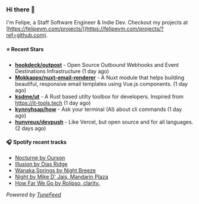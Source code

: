### Hi there 👋

I'm Felipe, a Staff Software Engineer & Indie Dev. Checkout my projects at [https://felipevm.com/projects/](https://felipevm.com/projects/?ref=github.com).

#### ⭐ Recent Stars
- **[hookdeck/outpost](https://github.com/hookdeck/outpost)** - Open Source Outbound Webhooks and Event Destinations Infrastructure (1 day ago)
- **[Mokkapps/nuxt-email-renderer](https://github.com/Mokkapps/nuxt-email-renderer)** - A Nuxt module that helps building beautiful, responsive email templates using Vue.js components. (1 day ago)
- **[ksdme/ut](https://github.com/ksdme/ut)** - A Rust based utilty toolbox for developers. Inspired from https://it-tools.tech (1 day ago)
- **[kynnyhsap/how](https://github.com/kynnyhsap/how)** - Ask your terminal (AI) about cli commands (1 day ago)
- **[hunvreus/devpush](https://github.com/hunvreus/devpush)** - Like Vercel, but open source and for all languages. (2 days ago)

#### 🎧 Spotify recent tracks
- [Nocturne by Ourson](https://open.spotify.com/track/3PP0UpQxl9ki5GyL0UZZ3u)
- [Illusion by Dias Ridge](https://open.spotify.com/track/2JjSvMangEWKliKXhBlsPM)
- [Wanaka Springs by Night Breeze](https://open.spotify.com/track/7a9GISYtVsRLqhHitmLowD)
- [Night by Mike D&#39; Jais, Mandarin Plaza](https://open.spotify.com/track/2n6dLQAG4xAxltdSz1nisf)
- [How Far We Go by Rolipso, clarity.](https://open.spotify.com/track/6oONesBTPoKDKjO7CdgWdf)

_Powered by [TuneFeed](https://tunefeed.app?ref=github.com)_
